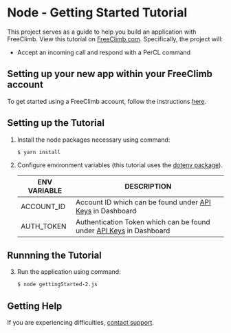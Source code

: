 # Node - Getting Started Tutorial

This project serves as a guide to help you build an application with FreeClimb. View this tutorial on [FreeClimb.com](https://docs.freeclimb.com/docs/nodejs-voice-calling-quickstart). Specifically, the project will:

- Accept an incoming call and respond with a PerCL command   

## Setting up your new app within your FreeClimb account

To get started using a FreeClimb account, follow the instructions [here](https://docs.freeclimb.com/docs/getting-started-with-freeclimb).

## Setting up the Tutorial

1. Install the node packages necessary using command:

   ```bash
   $ yarn install
   ```
2. Configure environment variables (this tutorial uses the [dotenv package](https://www.npmjs.com/package/dotenv)).

   | ENV VARIABLE            | DESCRIPTION                                                                                                                                                                             |
   | ----------------------- | --------------------------------------------------------------------------------------------------------------------------------------------------------------------------------------- |
   | ACCOUNT_ID              | Account ID which can be found under [API Keys](https://www.freeclimb.com/dashboard/portal/account/authentication) in Dashboard                                                         |
   | AUTH_TOKEN              | Authentication Token which can be found under [API Keys](https://www.freeclimb.com/dashboard/portal/account/authentication) in Dashboard                                               |

## Runnning the Tutorial

3. Run the application using command:

   ```bash
   $ node gettingStarted-2.js
   ```

## Getting Help

If you are experiencing difficulties, [contact support](https://freeclimb.com/support).
